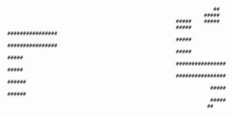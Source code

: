                                                                       ##                                      
                                                                   #####                                      
                                                          #####    #####                                      
                                                          #####    ################                           
                                                          #####    ################                           
                                                          #####               #####                           
                                                          ################    #####                           
                                                          ################   ######                           
                                                                     #####   ######                           
                                                                     #####                                    
                                                                    ##                                                      
